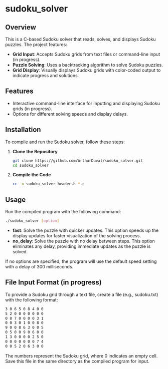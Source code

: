 # sudoku_solver

## Overview

This is a C-based Sudoku solver that reads, solves, and displays Sudoku puzzles. The project features:

- **Grid Input**: Accepts Sudoku grids from text files or command-line input (in progress).
- **Puzzle Solving**: Uses a backtracking algorithm to solve Sudoku puzzles.
- **Grid Display**: Visually displays Sudoku grids with color-coded output to indicate progress and solutions.

## Features

- Interactive command-line interface for inputting and displaying Sudoku grids (in progress).
- Options for different solving speeds and display delays.

## Installation

To compile and run the Sudoku solver, follow these steps:

1. **Clone the Repository**

   ```sh
   git clone https://github.com/ArthurDuval/sudoku_solver.git
   cd sudoku_solver
   ```
   
2. **Compile the Code**

   ```sh
   cc -o sudoku_solver header.h *.c
   ```

## Usage

Run the compiled program with the following command:

   ```sh
   ./sudoku_solver [option]
   ```

- **fast**: Solve the puzzle with quicker updates. This option speeds up the display updates for faster visualization of the solving process.
- **no_delay**: Solve the puzzle with no delay between steps. This option eliminates any delay, providing immediate updates as the puzzle is solved.

If no options are specified, the program will use the default speed setting with a delay of 300 milliseconds.

## File Input Format (in progress)

To provide a Sudoku grid through a text file, create a file (e.g., sudoku.txt) with the following format:

   ```sh
   3 0 6 5 0 8 4 0 0
   5 2 0 0 0 0 0 0 0
   0 8 7 0 0 0 0 3 1
   0 0 3 0 1 0 0 8 0
   9 0 0 8 6 3 0 0 5
   0 5 0 0 9 0 6 0 0
   1 3 0 0 0 0 2 5 0
   0 0 0 0 0 0 0 7 4
   0 0 5 2 0 6 3 0 0
   ```

The numbers represent the Sudoku grid, where 0 indicates an empty cell. Save this file in the same directory as the compiled program for input.
